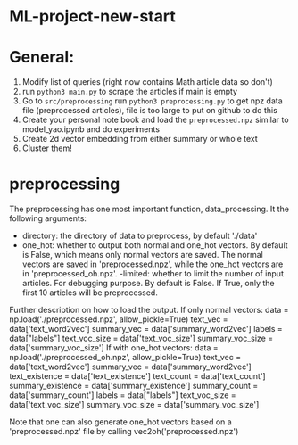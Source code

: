 # ML-project-new-start

# General:
1) Modify list of queries (right now contains Math article data so don't)
2) run ```python3 main.py``` to scrape the articles if main is empty
3) Go to ```src/preprocessing``` run ```python3 preprocessing.py``` to get npz data file (preprocessed articles), file is too large to put on github to do this
4) Create your personal note book and load the ```preprocessed.npz``` similar to model_yao.ipynb and do experiments
5) Create 2d vector embedding from either summary or whole text
6) Cluster them!

# preprocessing

The preprocessing has one most important function, data_processing. It the following arguments:
 - directory: the directory of data to preprocess, by default './data'
 - one_hot: whether to output both normal and one_hot vectors. By default is False, which means only normal vectors are saved. The normal vectors are saved in 'preprocessed.npz', while the one_hot vectors are in 'preprocessed_oh.npz'. 
 -limited: whether to limit the number of input articles. For debugging purpose. By default is False. If True, only the first 10 articles will be preprocessed. 


 Further description on how to load the output. 
 If only normal vectors:
    data = np.load('./preprocessed.npz', allow_pickle=True)
    text_vec = data['text_word2vec']
    summary_vec = data['summary_word2vec']
    labels = data["labels"]
    text_voc_size = data['text_voc_size']
    summary_voc_size = data['summary_voc_size']
If with one_hot vectors:
    data = np.load('./preprocessed_oh.npz', allow_pickle=True)
    text_vec = data['text_word2vec']
    summary_vec = data['summary_word2vec']
    text_existence = data['text_existence']
    text_count = data['text_count']
    summary_existence = data['summary_existence']
    summary_count = data['summary_count']
    labels = data["labels"]
    text_voc_size = data['text_voc_size']
    summary_voc_size = data['summary_voc_size']

Note that one can also generate one_hot vectors based on a 'preprocessed.npz' file by calling vec2oh('preprocessed.npz')



